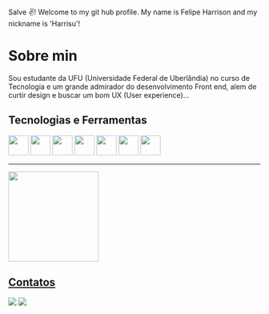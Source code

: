 Salve ✌️! Welcome to my git hub profile.
My name is Felipe Harrison and my nickname is 'Harrisu'!

# Sobre min
Sou estudante da UFU (Universidade Federal de Uberlândia) no curso de Tecnologia e um grande admirador do desenvolvimento Front end, alem de curtir design e buscar um bom UX (User experience)...

## Tecnologias e Ferramentas
<div style="display: flex, flex: row wrap"> 
  <img src="https://cdn.jsdelivr.net/gh/devicons/devicon/icons/git/git-original.svg" width="40" height="40"/> 
  <img src="https://cdn.jsdelivr.net/gh/devicons/devicon/icons/vscode/vscode-original.svg" width="40" height="40"/>       
  <img src="https://cdn.jsdelivr.net/gh/devicons/devicon/icons/javascript/javascript-original.svg" width="40" height="40"/> 
  <img src="https://cdn.jsdelivr.net/gh/devicons/devicon/icons/html5/html5-original.svg" width="40" height="40"/> 
  <img src="https://cdn.jsdelivr.net/gh/devicons/devicon/icons/css3/css3-original.svg"  width="40" height="40"/>
  <img src="https://cdn.jsdelivr.net/gh/devicons/devicon/icons/react/react-original.svg" width="40" height="40"/>  
  <img src="https://cdn.jsdelivr.net/gh/devicons/devicon/icons/python/python-original.svg" width="40" height="40"/>
       
</div> 

---

<div>
  <a href="https://github.com/Felipe-Harrison">
  <img height="180em" src="https://github-readme-stats.vercel.app/api/top-langs/?username=Felipe-Harrison&layout=compact&langs_count=7&theme=dracula"/>
</div>

## Contatos

<a href = "mailto:harrisufelipe@gmail.com"><img src="https://img.shields.io/badge/Gmail-D14836?style=for-the-badge&logo=gmail&logoColor=white" target="_blank"></a> <a href="https://www.linkedin.com/in/felipe-harrison/" target="_blank"><img src="https://img.shields.io/badge/-LinkedIn-%230077B5?style=for-the-badge&logo=linkedin&logoColor=white" target="_blank"></a>  
              
